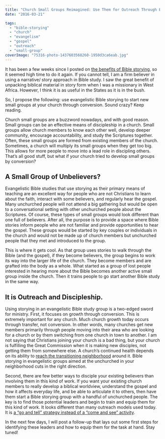 ```yaml
---
title: "Church Small Groups Reimagined: Use Them for Outreach Through Bible Storying"
date: "2016-03-21"

tags: 
  - "bible-storying"
  - "church"
  - "evangelism"
  - "gospel"
  - "outreach"
  - "small-group"
coverImage: "75316-photo-1437603568260-1950d3ca6eab.jpg"
---
```


It has been a few weeks since I posted on [the benefits of Bible storying](http://blog.keelancook.com/2016/02/why-your-church-should-be-telling-bible-stories.html), so it seemed high time to do it again. If you cannot tell, I am a firm believer in using a narrative/ story approach in Bible study. I saw the great benefit of unpacking biblical material in story form when I was a missionary in West Africa. However, I think it is as useful in the States as it is in the bush.

So, I propose the following: use evangelistic Bible storying to start new small groups at your church through conversion. Sound crazy? Keep reading.

Church small groups are a buzzword nowadays, and with good reason. Small groups can be an effective means of discipleship in a church. Small groups allow church members to know each other well, develop deeper community, encourage accountability, and study the Scriptures together. Often, these small groups are formed from existing members of the church. Sometimes, a church will multiply its small groups when they get too big. This allows for more people to move into a lead role in discipling others. That’s all good stuff, but what if your church tried to develop small groups by conversion?

## **A Small Group of Unbelievers?**

Evangelistic Bible studies that use storying as their primary means of teaching are an excellent way for people who are not Christians to learn about the faith, interact with some believers, and regularly hear the gospel. Many unchurched people will not attend a big gathering but would be open to a conversational setting with other unchurched people about the Scriptures. Of course, these types of small groups would look different than one full of believers. After all, the purpose is to provide a space where Bible stories inform people who are not familiar and provide opportunities to hear the gospel. These groups would be started by key couples or individuals in the church and would not be made up of church members but unchurched people that they met and introduced to the group.

This is where it gets cool. As that group uses stories to walk through the Bible (and the gospel), if they become believers, the group begins to work its way into the larger life of the church. They become members and are grafted into the body as a whole. What started as a group of lost people interested in hearing more about the Bible becomes another active small group inside the church. Then it trains people to go start another Bible study in the same way.

## **It is Outreach and Discipleship.**

Using storying in an evangelistic Bible study group is a two-edged sword for ministry. First, it focuses on growth through conversion. This is extremely important for any church. Much church growth today occurs through transfer, not conversion. In other words, many churches get new members primarily through people moving into their area who are looking for a church or by them switching from one church in town to another. I am not saying that Christians joining your church is a bad thing, but your church is fulfilling the Great Commission when it is making new disciples, not getting them from somewhere else. A church’s continued health depends on its ability to [reach the transitioning neighborhood](http://blog.keelancook.com/2015/11/neighborhoods-in-transition-3-historical-shifts-that-changed-your-churchs-neighborhood.html) around it. Bible storying in evangelistic groups aimed at the unchurched in your neighborhood cuts in the right direction.

Second, there are few better ways to disciple your existing believers than involving them in this kind of work. If you want your existing church members to really develop a biblical worldview, understand the gospel and how it affects everyday life, and be able to articulate it to others, then have them start a Bible storying group with a handful of unchurched people. The key is to find those potential leaders and begin to train and equip them for this kind of work. It looks different than many outreach models used today. It is [a “go and tell” strategy instead of a “come and see” activity](http://blog.keelancook.com/2015/10/culture-is-like-an-iceberg-and-that-effects-your-ministry.html).

In the next few days, I will post a follow-up that lays out some first steps for identifying these leaders and how to equip them for the task at hand. Stay tuned!
